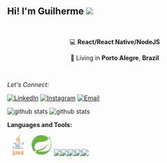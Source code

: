 <h2> Hi! I'm Guilherme <img src="https://media.giphy.com/media/fUkC9LzRyIxJhYPASn/giphy.gif" width="50"></h2>
<br>
<p align="center">
  💻 <b>React/React Native/NodeJS</b> &nbsp;
</p>
<p align="center">
  📌 Living in <b>Porto Alegre</b>, <b>Brazil</b> &nbsp;
</p>



<br>
<div align="left">

<i>Let's Connect:</i><br>

<a href="https://www.linkedin.com/in/g-asantos/" target="_blank"><img src="https://img.shields.io/badge/LinkedIn-%230077B5.svg?&style=flat-square&logo=linkedin&logoColor=white" alt="LinkedIn"></a>
<a href="https://www.instagram.com/gdsants/" target="_blank"><img src="https://img.shields.io/badge/Instagram-%23E4405F.svg?&style=flat-square&logo=instagram&logoColor=white" alt="Instagram"></a>
<a href="mailto:g_asantos@hotmail.com" target="_blank">
    <img alt="Email" src="https://img.shields.io/badge/-Gmail-red?style=flat&logo=Gmail&logoColor=white"/> 
  </a>

</div>

![github stats](https://github-readme-stats.vercel.app/api?username=g-asantos&show_icons=true)
![github stats](https://github-readme-stats.vercel.app/api/top-langs/?username=g-asantos&show_icons=true)

**Languages and Tools:** 

<p align="left">
  
  <img src="https://raw.githubusercontent.com/github/explore/80688e429a7d4ef2fca1e82350fe8e3517d3494d/topics/java/java.png" width="50">
  <img src="https://raw.githubusercontent.com/github/explore/80688e429a7d4ef2fca1e82350fe8e3517d3494d/topics/spring-boot/spring-boot.png" width="50">
  <img src="https://media3.giphy.com/media/kdFc8fubgS31b8DsVu/giphy.webp" width="50"><img src="https://media3.giphy.com/media/ln7z2eWriiQAllfVcn/200w.webp" width="50"><img src="https://miro.medium.com/max/816/1*mn6bOs7s6Qbao15PMNRyOA.png" width="50"><img src="https://i.giphy.com/media/eNAsjO55tPbgaor7ma/200w.webp" width="50"><img src="https://media.giphy.com/media/KzJkzjggfGN5Py6nkT/giphy.gif" width="50">
  
</p>


